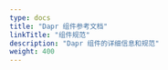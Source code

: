 ```yaml
---
type: docs
title: "Dapr 组件参考文档"
linkTitle: "组件规范"
description: "Dapr 组件的详细信息和规范"
weight: 400
---
```


